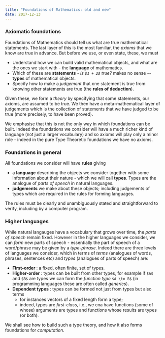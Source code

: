 ```yaml
---
title: "Foundations of Mathematics: old and new"
date: 2017-12-13
---
```


### Axiomatic foundations

Foundations of Mathematics should tell us what are true mathematical statements. The last layer of this is the most familiar, the _axioms_ that we know are true in advance. But before we use, or even state, these, we must

* Understand how we can build valid mathematical objects, and what are the ones we start with - the __language__ of mathematics.
* Which of these are __statements__ - _is `$1 + 2$` true?_ makes no sense -- __types__ of mathematical objects.
* Specify how to make a _judgement_ that one statement is true from knowing other statements are true (the __rules of deduction__).

Given these, we form a _theory_ by specifying that some statements, our axioms, are assumed to be true. We then have a meta-mathematical layer of judgements which is the collection of statements that we have judged to be true (more precisely, to have been proved).

We emphasise that this is not the only way in which foundations can be built. Indeed the foundations we consider will have a much richer kind of language (not just a larger vocabulary) and so axioms will play only a minor role - indeed in the pure Type Theoretic foundations we have no axioms.

### Foundations in general

All foundations we consider will have __rules__ giving

- a __language__  describing the objects we consider together with some information about their nature - which we will call __types__. Types are the analogue of _parts of speech_ in natural languages.
- __judgements__  we make about these objects; including judgements of types which are required in the rules for forming languages.

The rules must be clearly and unambiguously stated and straightforward to verify, including by a computer program.

### Higher languages

While natural langauges have a vocabulary that grows over time, the _parts of speech_ remain fixed. However in the higher languages we consider, we can _form_ new parts of speech - essentially the part of speech of a word/phrase may be given by a _type-phrase_. Indeed there are three levels of languages we consider, which in terms of _terms_ (analogues of words, phrases, sentences etc) and _types_ (analogues of parts of speech) are:

- __First-order__ : a fixed, often finite, set of types.
- __Higher-order__ : types can be built from other types, for example if `$A$` and `$B$` are types we can form the _function type_ `$A \to B$` (in programming languages these are often called _generics_).
- __Dependent types__ : types can be formed not just from types but also terms
  - for instances vectors of a fixed length form a type;
  - indeed, types are _first-class_, i.e., we cna have functions (some of whose) arguments are types and functions whose results are types (or both).

We shall see how to build such a type theory, and how it also forms foundations for _computation_.
